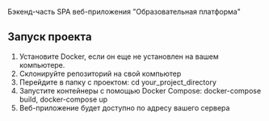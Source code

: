 Бэкенд-часть SPA веб-приложения "Образовательная платформа"

## Запуск проекта

1. Установите Docker, если он еще не установлен на вашем компьютере.
2. Склонируйте репозиторий на свой компьютер 
3. Перейдите в папку с проектом: cd your_project_directory
4. Запустите контейнеры с помощью Docker Compose: docker-compose build, docker-compose up
5. Веб-приложение будет доступно по адресу вашего сервера
